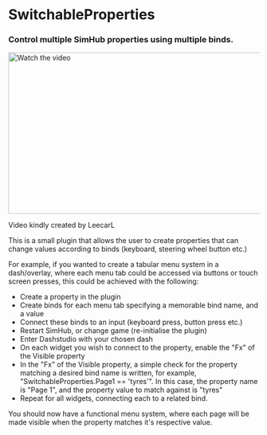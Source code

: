 # SwitchableProperties

### Control multiple SimHub properties using multiple binds.


<a href="http://www.youtube.com/watch?feature=player_embedded&v=8D7W_UCHs4c" target="_blank">
 <img src="http://img.youtube.com/vi/8D7W_UCHs4c/mqdefault.jpg" alt="Watch the video" width="576" height="324" />
</a>

Video kindly created by LeecarL


This is a small plugin that allows the user to create properties that can change values according to binds (keyboard, steering wheel button etc.)

For example, if you wanted to create a tabular menu system in a dash/overlay, where each menu tab could be accessed via buttons or touch screen presses, this could be achieved with the following:

- Create a property in the plugin
- Create binds for each menu tab specifying a memorable bind name, and a value
- Connect these binds to an input (keyboard press, button press etc.)
- Restart SimHub, or change game (re-initialise the plugin)
- Enter Dashstudio with your chosen dash
- On each widget you wish to connect to the property, enable the "Fx" of the Visible property
- In the "Fx" of the Visible property, a simple check for the property matching a desired bind name is written, for example, "SwitchableProperties.Page1 == 'tyres'". In this case, the property name is "Page 1", and the property value to match against is "tyres"
- Repeat for all widgets, connecting each to a related bind.

You should now have a functional menu system, where each page will be made visible when the property matches it's respective value.

